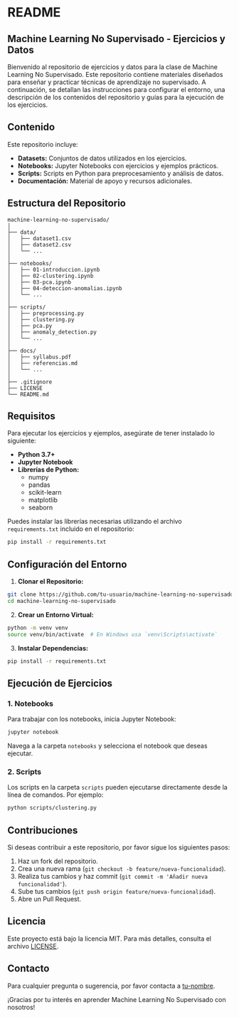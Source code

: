 # README

## Machine Learning No Supervisado - Ejercicios y Datos

Bienvenido al repositorio de ejercicios y datos para la clase de Machine Learning No Supervisado. Este repositorio contiene materiales diseñados para enseñar y practicar técnicas de aprendizaje no supervisado. A continuación, se detallan las instrucciones para configurar el entorno, una descripción de los contenidos del repositorio y guías para la ejecución de los ejercicios.

## Contenido

Este repositorio incluye:

- **Datasets:** Conjuntos de datos utilizados en los ejercicios.
- **Notebooks:** Jupyter Notebooks con ejercicios y ejemplos prácticos.
- **Scripts:** Scripts en Python para preprocesamiento y análisis de datos.
- **Documentación:** Material de apoyo y recursos adicionales.

## Estructura del Repositorio

```
machine-learning-no-supervisado/
│
├── data/
│   ├── dataset1.csv
│   ├── dataset2.csv
│   └── ...
│
├── notebooks/
│   ├── 01-introduccion.ipynb
│   ├── 02-clustering.ipynb
│   ├── 03-pca.ipynb
│   ├── 04-deteccion-anomalias.ipynb
│   └── ...
│
├── scripts/
│   ├── preprocessing.py
│   ├── clustering.py
│   ├── pca.py
│   ├── anomaly_detection.py
│   └── ...
│
├── docs/
│   ├── syllabus.pdf
│   ├── referencias.md
│   └── ...
│
├── .gitignore
├── LICENSE
└── README.md
```

## Requisitos

Para ejecutar los ejercicios y ejemplos, asegúrate de tener instalado lo siguiente:

- **Python 3.7+**
- **Jupyter Notebook**
- **Librerías de Python:**
  - numpy
  - pandas
  - scikit-learn
  - matplotlib
  - seaborn

Puedes instalar las librerías necesarias utilizando el archivo `requirements.txt` incluido en el repositorio:

```bash
pip install -r requirements.txt
```

## Configuración del Entorno

1. **Clonar el Repositorio:**

```bash
git clone https://github.com/tu-usuario/machine-learning-no-supervisado.git
cd machine-learning-no-supervisado
```

2. **Crear un Entorno Virtual:**

```bash
python -m venv venv
source venv/bin/activate  # En Windows usa `venv\Scripts\activate`
```

3. **Instalar Dependencias:**

```bash
pip install -r requirements.txt
```

## Ejecución de Ejercicios

### 1. Notebooks

Para trabajar con los notebooks, inicia Jupyter Notebook:

```bash
jupyter notebook
```

Navega a la carpeta `notebooks` y selecciona el notebook que deseas ejecutar.

### 2. Scripts

Los scripts en la carpeta `scripts` pueden ejecutarse directamente desde la línea de comandos. Por ejemplo:

```bash
python scripts/clustering.py
```

## Contribuciones

Si deseas contribuir a este repositorio, por favor sigue los siguientes pasos:

1. Haz un fork del repositorio.
2. Crea una nueva rama (`git checkout -b feature/nueva-funcionalidad`).
3. Realiza tus cambios y haz commit (`git commit -m 'Añadir nueva funcionalidad'`).
4. Sube tus cambios (`git push origin feature/nueva-funcionalidad`).
5. Abre un Pull Request.

## Licencia

Este proyecto está bajo la licencia MIT. Para más detalles, consulta el archivo [LICENSE](LICENSE).

## Contacto

Para cualquier pregunta o sugerencia, por favor contacta a [tu-nombre](mailto:tu-email@ejemplo.com).

¡Gracias por tu interés en aprender Machine Learning No Supervisado con nosotros!
